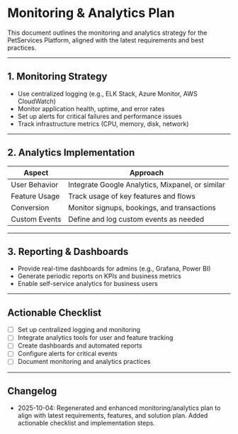 # Monitoring & Analytics Plan

This document outlines the monitoring and analytics strategy for the PetServices Platform, aligned with the latest requirements and best practices.

---

## 1. Monitoring Strategy
- Use centralized logging (e.g., ELK Stack, Azure Monitor, AWS CloudWatch)
- Monitor application health, uptime, and error rates
- Set up alerts for critical failures and performance issues
- Track infrastructure metrics (CPU, memory, disk, network)

---

## 2. Analytics Implementation
| Aspect         | Approach                                      |
|---------------|-----------------------------------------------|
| User Behavior | Integrate Google Analytics, Mixpanel, or similar|
| Feature Usage | Track usage of key features and flows           |
| Conversion    | Monitor signups, bookings, and transactions     |
| Custom Events | Define and log custom events as needed          |

---

## 3. Reporting & Dashboards
- Provide real-time dashboards for admins (e.g., Grafana, Power BI)
- Generate periodic reports on KPIs and business metrics
- Enable self-service analytics for business users

---

## Actionable Checklist
- [ ] Set up centralized logging and monitoring
- [ ] Integrate analytics tools for user and feature tracking
- [ ] Create dashboards and automated reports
- [ ] Configure alerts for critical events
- [ ] Document monitoring and analytics practices

---

## Changelog
- 2025-10-04: Regenerated and enhanced monitoring/analytics plan to align with latest requirements, features, and solution plan. Added actionable checklist and implementation steps.
